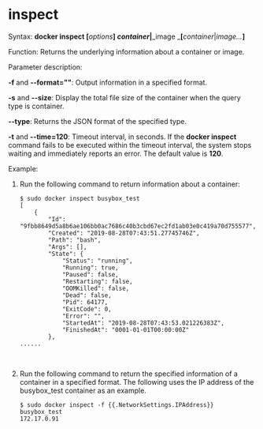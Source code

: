 # inspect<a name="EN-US_TOPIC_0184808246"></a>

Syntax:  **docker inspect \[**_options_**\] **_container_**|**_image _**\[**_container_|_image..._**\]**

Function: Returns the underlying information about a container or image.

Parameter description:

**-f**  and  **--format=""**: Output information in a specified format.

**-s**  and  **--size**: Display the total file size of the container when the query type is container.

**--type**: Returns the JSON format of the specified type.

**-t**  and  **--time=120**: Timeout interval, in seconds. If the  **docker inspect**  command fails to be executed within the timeout interval, the system stops waiting and immediately reports an error. The default value is  **120**.

Example:

1.  Run the following command to return information about a container:

    ```
    $ sudo docker inspect busybox_test
    [
        {
            "Id": "9fbb8649d5a8b6ae106bb0ac7686c40b3cbd67ec2fd1ab03e0c419a70d755577",
            "Created": "2019-08-28T07:43:51.27745746Z",
            "Path": "bash",
            "Args": [],
            "State": {
                "Status": "running",
                "Running": true,
                "Paused": false,
                "Restarting": false,
                "OOMKilled": false,
                "Dead": false,
                "Pid": 64177,
                "ExitCode": 0,
                "Error": "",
                "StartedAt": "2019-08-28T07:43:53.021226383Z",
                "FinishedAt": "0001-01-01T00:00:00Z"
            },
    ......
    ```

      

2.  Run the following command to return the specified information of a container in a specified format. The following uses the IP address of the busybox\_test container as an example.

    ```
    $ sudo docker inspect -f {{.NetworkSettings.IPAddress}} busybox_test
    172.17.0.91
    ```


